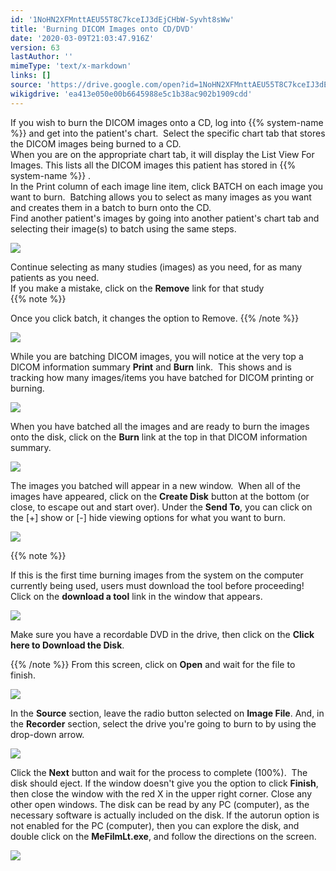 ```yaml
---
id: '1NoHN2XFMnttAEU55T8C7kceIJ3dEjCHbW-Syvht8sWw'
title: 'Burning DICOM Images onto CD/DVD'
date: '2020-03-09T21:03:47.916Z'
version: 63
lastAuthor: ''
mimeType: 'text/x-markdown'
links: []
source: 'https://drive.google.com/open?id=1NoHN2XFMnttAEU55T8C7kceIJ3dEjCHbW-Syvht8sWw'
wikigdrive: 'ea413e050e00b6645988e5c1b38ac902b1909cdd'
---
```

If you wish to burn the DICOM images onto a CD, log into {{% system-name %}} and get into the patient's chart.  Select the specific chart tab that stores the DICOM images being burned to a CD.  
When you are on the appropriate chart tab, it will display the List View For Images. This lists all the DICOM images this patient has stored in {{% system-name %}} .    
In the Print column of each image line item, click BATCH on each image you want to burn.  Batching allows you to select as many images as you want and creates them in a batch to burn onto the CD.  
Find another patient's images by going into another patient's chart tab and selecting their image(s) to batch using the same steps.

![](../burning-dicom-images-onto-cd-dvd.assets/de7d1b36b0af445f2f28c4c1188c5836.png)


Continue selecting as many studies (images) as you need, for as many patients as you need.  
If you make a mistake, click on the **Remove** link for that study  
{{% note %}}

Once you click batch, it changes the option to Remove.
{{% /note %}}

![](../burning-dicom-images-onto-cd-dvd.assets/e2b75118651c0199cf19b05addfa62cd.png)

While you are batching DICOM images, you will notice at the very top a DICOM information summary **Print** and **Burn** link.  This shows and is tracking how many images/items you have batched for DICOM printing or burning.

![](../burning-dicom-images-onto-cd-dvd.assets/a9c82031f46d20bf190a801a61afd7e4.png)


When you have batched all the images and are ready to burn the images onto the disk, click on the **Burn** link at the top in that DICOM information summary.

![](../burning-dicom-images-onto-cd-dvd.assets/8e8edaa0b573485fb3df0511718d6345.png)

The images you batched will appear in a new window.  When all of the images have appeared, click on the **Create Disk** button at the bottom (or close, to escape out and start over). Under the **Send To**, you can click on the [+] show or [-] hide viewing options for what you want to burn.

![](../burning-dicom-images-onto-cd-dvd.assets/e6ed2905931f0afc7df43074c071b7d6.png)

{{% note %}}

If this is the first time burning images from the system on the computer currently being used, users must download the tool before proceeding!
Click on the **download a tool** link in the window that appears.

![](../burning-dicom-images-onto-cd-dvd.assets/5d5ada9c8f467c92057d343639f66aa8.png)

Make sure you have a recordable DVD in the drive, then click on the **Click here to Download the Disk**.

{{% /note %}}
From this screen, click on **Open** and wait for the file to finish.  

![](../burning-dicom-images-onto-cd-dvd.assets/703a1862a9a118fbe317055ee70e3f2e.png)

In the **Source** section, leave the radio button selected on **Image File**.
And, in the **Recorder** section, select the drive you're going to burn to by using the drop-down arrow.

![](../burning-dicom-images-onto-cd-dvd.assets/9cae2c5d00bd0b859f0dffeac095ab96.png)

Click the **Next** button and wait for the process to complete (100%).  The disk should eject.
If the window doesn't give you the option to click **Finish**, then close the window with the red X in the upper right corner.
Close any other open windows.
The disk can be read by any PC (computer), as the necessary software is actually included on the disk.
If the autorun option is not enabled for the PC (computer), then you can explore the disk, and double click on the **MeFilmLt.exe**, and follow the directions on the screen.  

![](../burning-dicom-images-onto-cd-dvd.assets/4a745f5350b9b4fdfa8e13a12e0fc1e7.png)


